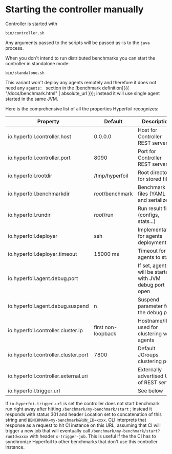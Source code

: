 # Starting the controller manually

Controller is started with
```
bin/controller.sh
```
Any arguments passed to the scripts will be passed as-is to the `java` process.

When you don't intend to run distributed benchmarks you can start the controller in standalone mode:
```
bin/standalone.sh
```
This variant won't deploy any agents remotely and therefore it does not need any `agents: ` section in the [benchmark definition]({{ "/docs/benchmark.html" | absolute_url }}); instead it will use single agent started in the same JVM.

Here is the comprehensive list of all the properties Hyperfoil recognizes:

| Property                             | Default            | Description                           |
| -------------------------------------|--------------------|---------------------------------------|
| io.hyperfoil.controller.host         | 0.0.0.0            | Host for Controller REST server       |
| io.hyperfoil.controller.port         |              8090  | Port for Controller REST server       |
| io.hyperfoil.rootdir                 | /tmp/hyperfoil     | Root directory for stored files       |
| io.hyperfoil.benchmarkdir            | *root*/benchmark   | Benchmark files (YAML and serialized) |
| io.hyperfoil.rundir                  | *root*/run         | Run result files (configs, stats...)  |
| io.hyperfoil.deployer                | ssh                | Implementation for agents deployment  |
| io.hyperfoil.deployer.timeout        | 15000 ms           | Timeout for agents to start           |
| io.hyperfoil.agent.debug.port        |                    | If set, agent will be started with JVM debug port open |
| io.hyperfoil.agent.debug.suspend     | n                  | Suspend parameter for the debug port  |
| io.hyperfoil.controller.cluster.ip   | first non-loopback | Hostname/IP used for clustering with agents |
| io.hyperfoil.controller.cluster.port |               7800 | Default JGroups clustering port       |
| io.hyperfoil.controller.external.uri |                    | Externally advertised URI of REST server |
| io.hyperfoil.trigger.url             |                    | See below                             |

If `io.hyperfoi.trigger.url` is set the controller does not start benchmark run right away after hitting `/benchmark/my-benchmark/start` ; instead it responds with status 301 and header Location set to concatenation of this string and `BENCHMARK=my-benchmark&RUN_ID=xxxx`. CLI interprets that response as a request to hit CI instance on this URL, assuming that CI will trigger a new job that will eventually call `/benchmark/my-benchmark/start?runId=xxxx` with header `x-trigger-job`. This is useful if the the CI has to synchronize Hyperfoil to other benchmarks that don't use this controller instance.

